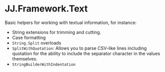 ﻿# JJ.Framework.Text

Basic helpers for working with textual information, for instance:

* String extensions for trimming and cutting.
* Case formatting
* `String.Split` overloads
* `SplitWithQuotation`:
  Allows you to parse CSV-like lines
  including quotation for the ability to include 
  the separator character in the values themselves.
* `StringBuilderWithIndentation`
